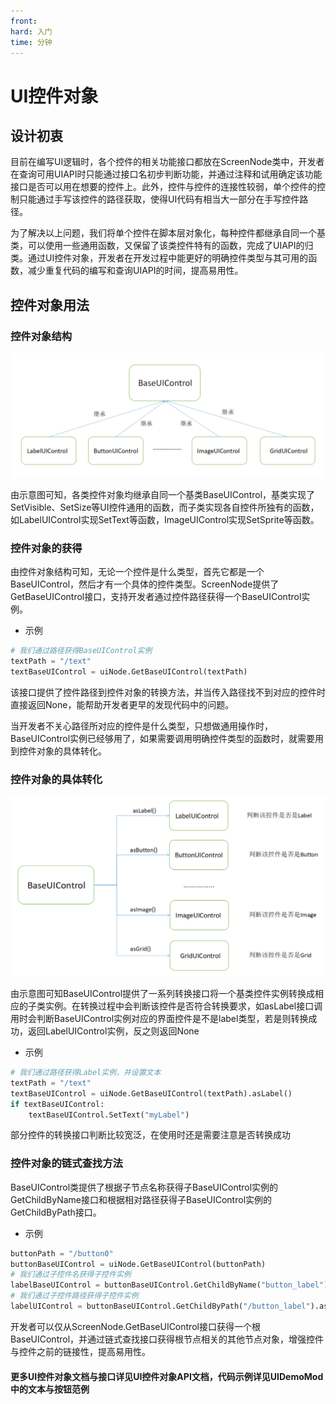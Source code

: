 ```yaml
---
front: 
hard: 入门
time: 分钟
---
```


# UI控件对象

## 设计初衷

目前在编写UI逻辑时，各个控件的相关功能接口都放在ScreenNode类中，开发者在查询可用UIAPI时只能通过接口名初步判断功能，并通过注释和试用确定该功能接口是否可以用在想要的控件上。此外，控件与控件的连接性较弱，单个控件的控制只能通过手写该控件的路径获取，使得UI代码有相当大一部分在手写控件路径。

为了解决以上问题，我们将单个控件在脚本层对象化，每种控件都继承自同一个基类，可以使用一些通用函数，又保留了该类控件特有的函数，完成了UIAPI的归类。通过UI控件对象，开发者在开发过程中能更好的明确控件类型与其可用的函数，减少重复代码的编写和查询UIAPI的时间，提高易用性。

## 控件对象用法

### 控件对象结构

![控件对象结构](./picture/UIOOC/1.png)

由示意图可知，各类控件对象均继承自同一个基类BaseUIControl，基类实现了SetVisible、SetSize等UI控件通用的函数，而子类实现各自控件所独有的函数，如LabelUIControl实现SetText等函数，ImageUIControl实现SetSprite等函数。

### 控件对象的获得

由控件对象结构可知，无论一个控件是什么类型，首先它都是一个BaseUIControl，然后才有一个具体的控件类型。ScreenNode提供了GetBaseUIControl接口，支持开发者通过控件路径获得一个BaseUIControl实例。

- 示例

```python
# 我们通过路径获得BaseUIControl实例
textPath = "/text"
textBaseUIControl = uiNode.GetBaseUIControl(textPath)
```

该接口提供了控件路径到控件对象的转换方法，并当传入路径找不到对应的控件时直接返回None，能帮助开发者更早的发现代码中的问题。

当开发者不关心路径所对应的控件是什么类型，只想做通用操作时，BaseUIControl实例已经够用了，如果需要调用明确控件类型的函数时，就需要用到控件对象的具体转化。

### 控件对象的具体转化

![控件对象结构](./picture/UIOOC/2.png)

由示意图可知BaseUIControl提供了一系列转换接口将一个基类控件实例转换成相应的子类实例。在转换过程中会判断该控件是否符合转换要求，如asLabel接口调用时会判断BaseUIControl实例对应的界面控件是不是label类型，若是则转换成功，返回LabelUIControl实例，反之则返回None

- 示例

```python
# 我们通过路径获得Label实例，并设置文本
textPath = "/text"
textBaseUIControl = uiNode.GetBaseUIControl(textPath).asLabel()
if textBaseUIControl:
    textBaseUIControl.SetText("myLabel")
```

部分控件的转换接口判断比较宽泛，在使用时还是需要注意是否转换成功

### 控件对象的链式查找方法

BaseUIControl类提供了根据子节点名称获得子BaseUIControl实例的GetChildByName接口和根据相对路径获得子BaseUIControl实例的GetChildByPath接口。

- 示例

```python
buttonPath = "/button0"
buttonBaseUIControl = uiNode.GetBaseUIControl(buttonPath)
# 我们通过子控件名获得子控件实例
labelBaseUIControl = buttonBaseUIControl.GetChildByName("button_label")
# 我们通过子控件路径获得子控件实例
labelUIControl = buttonBaseUIControl.GetChildByPath("/button_label").asLabel()
```

开发者可以仅从ScreenNode.GetBaseUIControl接口获得一个根BaseUIControl，并通过链式查找接口获得根节点相关的其他节点对象，增强控件与控件之前的链接性，提高易用性。

#### 更多UI控件对象文档与接口详见UI控件对象API文档，代码示例详见UIDemoMod中的文本与按钮范例